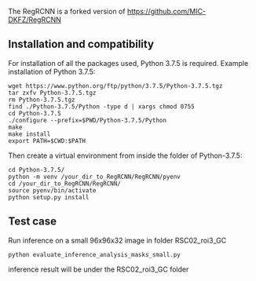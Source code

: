 The RegRCNN is a forked version of https://github.com/MIC-DKFZ/RegRCNN
## Installation and compatibility
For installation of all the packages used, Python 3.7.5 is required.  Example installation of Python 3.7.5:
```
wget https://www.python.org/ftp/python/3.7.5/Python-3.7.5.tgz
tar zxfv Python-3.7.5.tgz
rm Python-3.7.5.tgz
find ./Python-3.7.5/Python -type d | xargs chmod 0755
cd Python-3.7.5
./configure --prefix=$PWD/Python-3.7.5/Python
make
make install
export PATH=$CWD:$PATH
```
Then create a virtual environment from inside the folder of Python-3.7.5:
```
cd Python-3.7.5/
python -m venv /your_dir_to_RegRCNN/RegRCNN/pyenv
cd /your_dir_to_RegRCNN/RegRCNN/
source pyenv/bin/activate
python setup.py install
```
## Test case
Run inference on a small 96x96x32 image in folder RSC02_roi3_GC
```
python evaluate_inference_analysis_masks_small.py
```
inference result will be under the RSC02_roi3_GC folder
